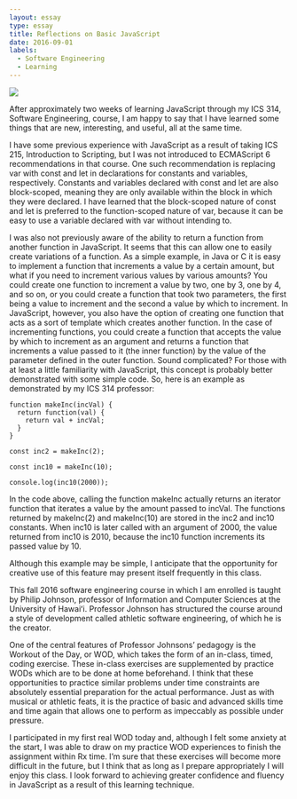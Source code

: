 ```yaml
---
layout: essay
type: essay
title: Reflections on Basic JavaScript
date: 2016-09-01
labels:
  - Software Engineering
  - Learning
---
```


<img class="ui tiny left circular floated image" src="https://en.wikipedia.org/wiki/JavaScript#/media/File:Javascript-736400_960_720.png">

After approximately two weeks of learning JavaScript through my ICS 314, Software Engineering, course, I am happy to say that I have learned some things that are new, interesting, and useful, all at the same time.

I have some previous experience with JavaScript as a result of taking ICS 215, Introduction to Scripting, but I was not introduced to ECMAScript 6 recommendations in that course. One such recommendation is replacing var with const and let in declarations for constants and variables, respectively. Constants and variables declared with const and let are also block-scoped, meaning they are only available within the block in which they were declared. I have learned that the block-scoped nature of const and let is preferred to the function-scoped nature of var, because it can be easy to use a variable declared with var without intending to.

I was also not previously aware of the ability to return a function from another function in JavaScript. It seems that this can allow one to easily create variations of a function. As a simple example, in Java or C it is easy to implement a function that increments a value by a certain amount, but what if you need to increment various values by various amounts? 
You could create one function to increment a value by two, one by 3, one by 4, and so on, or you could create a function that took two parameters, the first being a value to increment and the second a value by which to increment. In JavaScript, however, you also have the option of creating one function that acts as a sort of template which creates another function. In the case of incrementing functions, you could create a function that accepts the value by which to increment as an argument and returns a function that increments a value passed to it (the inner function) by the value of the parameter defined in the outer function. 
Sound complicated? For those with at least a little familiarity with JavaScript, this concept is probably better demonstrated with some simple code. So, here is an example as demonstrated by my ICS 314 professor:

```
function makeInc(incVal) {
  return function(val) {
    return val + incVal;
  }
}

const inc2 = makeInc(2);

const inc10 = makeInc(10);

console.log(inc10(2000));
```

In the code above, calling the function makeInc actually returns an iterator function that iterates a value by the amount passed to incVal. The functions returned by makeInc(2) and makeInc(10) are stored in the inc2 and inc10 constants. When inc10 is later called with an argument of 2000, the value returned from inc10 is 2010, because the inc10 function increments its passed value by 10.

Although this example may be simple, I anticipate that the opportunity for creative use of this feature may present itself frequently in this class.

This fall 2016 software engineering course in which I am enrolled is taught by Philip Johnson, professor of Information and Computer Sciences at the University of Hawaiʻi. Professor Johnson has structured the course around a style of development called athletic software engineering, of which he is the creator.

One of the central features of Professor Johnsons’ pedagogy is the Workout of the Day, or WOD, which takes the form of an in-class, timed, coding exercise. These in-class exercises are supplemented by practice WODs which are to be done at home beforehand. I think that these opportunities to practice similar problems under time constraints are absolutely essential preparation for the actual performance. Just as with musical or athletic feats, it is the practice of basic and advanced skills time and time again that allows one to perform as impeccably as possible under pressure.

I participated in my first real WOD today and, although I felt some anxiety at the start, I was able to draw on my practice WOD experiences to finish the assignment within Rx time. I’m sure that these exercises will become more difficult in the future, but I think that as long as I prepare appropriately I will enjoy this class. I look forward to achieving greater confidence and fluency in JavaScript as a result of this learning technique.

